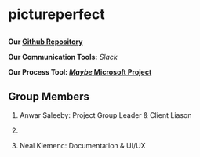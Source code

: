 # pictureperfect
##
       

**Our [Github Repository](https://github.com/soft-eng-practicum/pictureperfect)**

**Our Communication Tools:** *Slack*

**Our Process Tool: [_Maybe_ Microsoft Project](https://products.office.com/en-us/project/project-and-portfolio-management-software)**

## Group Members
1. Anwar Saleeby: Project Group Leader & Client Liason

2. 

3. Neal Klemenc: Documentation & UI/UX
